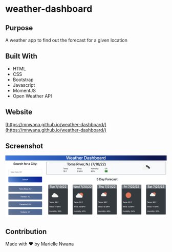 # weather-dashboard

## Purpose
A weather app to find out the forecast for a given location

## Built With
* HTML
* CSS
* Bootstrap
* Javascript
* MomentJS
* Open Weather API

## Website
[https://mnwana.github.io/weather-dashboard/](https://mnwana.github.io/weather-dashboard/)

## Screenshot
![Image of scheduler](./assets/images/screenshot.png "Weather Dashboard")


## Contribution
Made with ❤️ by Marielle Nwana
